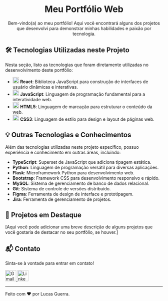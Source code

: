 <h1 align="center">Meu Portfólio Web</h1>

<p align="center">
  Bem-vindo(a) ao meu portfólio! Aqui você encontrará alguns dos projetos que desenvolvi para demonstrar minhas habilidades e paixão por tecnologia.
</p>

## 🛠️ Tecnologias Utilizadas neste Projeto

Nesta seção, listo as tecnologias que foram diretamente utilizadas no desenvolvimento deste portfólio:

* [<img src="https://cdn.jsdelivr.net/gh/devicons/devicon/icons/react/react-original.svg" height="20" alt="React" />](https://react.dev/) **React**: Biblioteca JavaScript para construção de interfaces de usuário dinâmicas e interativas.
* [<img src="https://cdn.jsdelivr.net/gh/devicons/devicon/icons/javascript/javascript-original.svg" height="20" alt="JavaScript" />](https://developer.mozilla.org/pt-BR/docs/Web/JavaScript) **JavaScript**: Linguagem de programação fundamental para a interatividade web.
* [<img src="https://cdn.jsdelivr.net/gh/devicons/devicon/icons/html5/html5-original.svg" height="20" alt="HTML5" />](https://developer.mozilla.org/pt-BR/docs/Web/HTML) **HTML5**: Linguagem de marcação para estruturar o conteúdo da web.
* [<img src="https://cdn.jsdelivr.net/gh/devicons/devicon/icons/css3/css3-original.svg" height="20" alt="CSS3" />](https://developer.mozilla.org/pt-BR/docs/Web/CSS) **CSS3**: Linguagem de estilo para design e layout de páginas web.

## 💡 Outras Tecnologias e Conhecimentos

Além das tecnologias utilizadas neste projeto específico, possuo experiência e conhecimento em outras áreas, incluindo:

* **TypeScript**: Superset de JavaScript que adiciona tipagem estática.
* **Python**: Linguagem de programação versátil para diversas aplicações.
* **Flask**: Microframework Python para desenvolvimento web.
* **Bootstrap**: Framework CSS para desenvolvimento responsivo e rápido.
* **MySQL**: Sistema de gerenciamento de banco de dados relacional.
* **Git**: Sistema de controle de versões distribuído.
* **Figma**: Ferramenta de design de interface e prototipagem.
* **Jira**: Ferramenta de gerenciamento de projetos.

## 🚀 Projetos em Destaque

[Aqui você pode adicionar uma breve descrição de alguns projetos que você gostaria de destacar no seu portfólio, se houver.]

## 📬 Contato

Sinta-se à vontade para entrar em contato!

<p align="left">
  <a href="lucasguerrawr2004@gmail.com" target="_blank">
    <img src="https://img.shields.io/static/v1?message=Gmail&logo=gmail&label=&color=D14836&logoColor=white&labelColor=&style=for-the-badge" height="35" alt="Gmail" />
  </a>
  <a href="https://www.linkedin.com/in/lucas-guerra000/" target="_blank">
    <img src="https://img.shields.io/static/v1?message=LinkedIn&logo=linkedin&label=&color=0077B5&logoColor=white&labelColor=&style=for-the-badge" height="35" alt="LinkedIn" />
  </a>
</p>

---

Feito com ❤️ por Lucas Guerra.